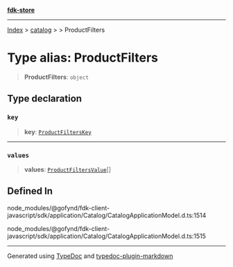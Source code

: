 [**fdk-store**](../../../README.md)
***

[Index](../../../API.md) > [catalog](../../README.md) > [<internal>](../README.md) > ProductFilters

# Type alias: ProductFilters

> **ProductFilters**: `object`

## Type declaration

### `key`

> **key**: [`ProductFiltersKey`](type-alias.ProductFiltersKey.md)

***

### `values`

> **values**: [`ProductFiltersValue`](type-alias.ProductFiltersValue.md)[]

## Defined In

node\_modules/@gofynd/fdk-client-javascript/sdk/application/Catalog/CatalogApplicationModel.d.ts:1514

node\_modules/@gofynd/fdk-client-javascript/sdk/application/Catalog/CatalogApplicationModel.d.ts:1515

***
Generated using [TypeDoc](https://typedoc.org/) and [typedoc-plugin-markdown](https://www.npmjs.com/package/typedoc-plugin-markdown)
